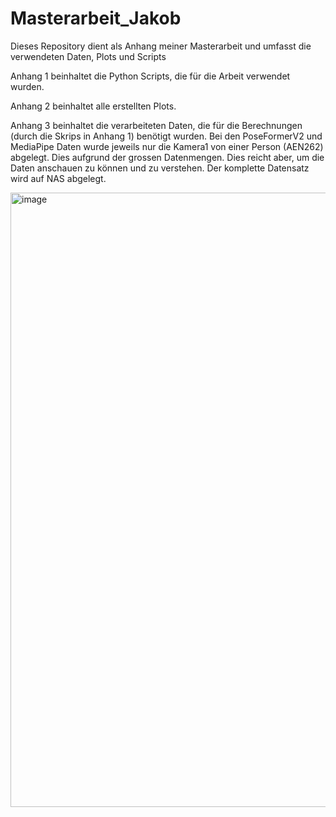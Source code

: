 # Masterarbeit_Jakob
Dieses Repository dient als Anhang meiner Masterarbeit und umfasst die verwendeten Daten, Plots und Scripts


Anhang 1 beinhaltet die Python Scripts, die für die Arbeit verwendet wurden.

Anhang 2 beinhaltet alle erstellten Plots. 

Anhang 3 beinhaltet die verarbeiteten Daten, die für die Berechnungen (durch die Skrips in Anhang 1) benötigt wurden. Bei den PoseFormerV2 und MediaPipe Daten wurde jeweils nur die Kamera1 von einer Person (AEN262) abgelegt. Dies aufgrund der grossen Datenmengen. 
Dies reicht aber, um die Daten anschauen zu können und zu verstehen. Der komplette Datensatz wird auf NAS abgelegt.   

<img width="983" alt="image" src="https://github.com/user-attachments/assets/e7128228-9798-4dfa-abbc-c0df97bca847" />
